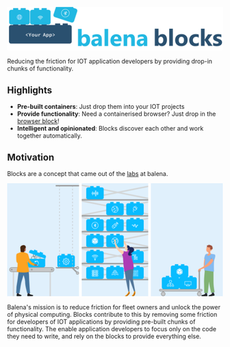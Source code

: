 <img src="logo.png" alt="logo" width="600"/>

Reducing the friction for IOT application developers by providing drop-in chunks of functionality.

## Highlights
* **Pre-built containers**: Just drop them into your IOT projects
* **Provide functionality**: Need a containerised browser? Just drop in the [browser block](https://github.com/balenablocks/browser)!
* **Intelligent and opinionated**: Blocks discover each other and work together automatically.

## Motivation
Blocks are a concept that came out of the [labs](https://github.com/balenalabs) at balena.

![blocks factory](https://raw.githubusercontent.com/balenablocks/blocks/master/docs/images/factory.png)

Balena's mission is to reduce friction for fleet owners and unlock the power of physical computing. Blocks contribute to this by removing some friction for developers of IOT applications by providing pre-built chunks of functionality. The enable application developers to focus only on the code they need to write, and rely on the blocks to provide everything else.


